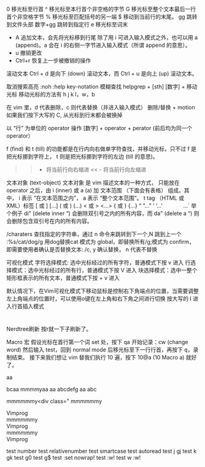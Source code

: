 0	移光标至行首
^	移光标至本行首个非空格的字节
G	移光标至整个文本最后一行首个非空格字节
%	移光标至匹配括号的另一端
$	移动到当前行的末尾。
gg  跳转到文件头部
数字+gg 跳转到指定行
e 移光标至词末

* A    追加文本，会先将光标移到行尾
除了用 i 可进入输入模式之外，也可以用 a (append)。a 会在 i 的右侧一字节进入输入模式（所谓 append 的意思）。
* u    撤销更改
* Ctrl+r 恢复上一步被撤销的操作

滚动文本
Ctrl + d 是向下 (down) 滚动文本，而 Ctrl + u 是向上 (up) 滚动文本。

取消搜索高亮 :noh
:help key-notation
模糊查找 helpgrep + [sth]
[数字] + 移动光标
移动光标的方法有 h j k l，w，b

在 vim 里，d 代表删除，c 则代表替换（并进入输入模式）
删除/替换 + motion
如果我们按下大写的 C, 从光标到行末都会被换掉

以 “行” 为单位的 operator 操作
[数字] + operator + perator (前后均为同一个 operator）

f (find) 和 t (till) 的功能都是在行内向右做单字符查找，并移动光标，只不过 f 是把光标挪到字符上， t 则是把光标挪到字符的左边 (till 的意思)。

>> - 将当前行向右缩进
<< - 将当前行向左缩进

文本对象 (text-object)
文本对象 是 vim 描述文本的一种方式， 只能放在 operator 之后，由 i (inner) 或 a (a) 加 文本范围 （下面会有表格） 组成。其中， i 表示 “在文本范围之内”， a 表示 “整个文本范围”。
t    	tag （HTML 或 XML）标签
[ 或 ]	[…]
( 或 )	(…)
< 或 >	<…>
{ 或 }	{…}
“	    “…”
‘	    ‘…’
`	    `…`
举个例子 di" (delete inner “) 会删除双引号之内的所有内容，而 da" (delete a “) 则会删除包含双引号在内的所有内容。

/charaters	查找指定的字符串，通过 n 命令来跳转到下一个,N 跳到上一个
:%s/cat/dog/g   用dog替换cat
模式为 global，即替换所有/g;模式为 confirm，即需要使用者确认是否替换文本: /c,  y 确认替换， n 代表不替换

可视化模式
字符选择模式: 选中光标经过的所有字符，普通模式下按 v 进入
行选择模式：选中光标经过的所有行，普通模式下按 V 进入
块选择模式：选中一整个矩形框表示的所有文本，普通模式下按 <Ctrl> + v 进入

默认情况下，在Vim可视化模式下移动鼠标是控制右下角端点的位置，当需要调整左上角端点的位置时，可以使用o键在左上角和右下角之间进行切换
按大写的 I 进入行首插入模式
#
Nerdtree刷新 按r就一下子刷新了。

Macro 宏
假设光标在首行第一个词 set 处，按下 qa 开始记录：cw (change word) 然后输入 test，回到 normal mode 后移光标至下一行行首，再按下 q，录制结束。
接下来我们想让 vim 替我们执行 10 遍，按下 10@a (10 Macro a) 就好了。

aa

bcaa
mmmmyaa
aa abcdefg
aa
abc

mmmmmmy<div class="
mmmmmmy<div class="vimpress">Vimprog</div>
mmmmmmy<div class="vimpress">Vimprog</div>
mmmmmmy<div class="vimpress">Vimprog</div>

test number
test relativenumber
test smartcase
test autoread
test j gj
test k gk
test <c-h> g0
test <c-l> g$
test <F2> :set nowrap! <cr>
test <c-s> :w!<cr>
test <leader>w :w!<cr>

